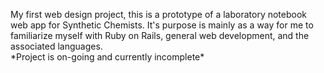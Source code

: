 <title>Synquivalents</title>
<p>My first web design project, this is a prototype of a laboratory notebook web app for Synthetic Chemists. It's purpose is mainly as a way for me to familiarize myself with Ruby on Rails, general web development, and the associated languages.<br>*Project is on-going and currently incomplete*</p>